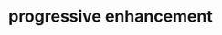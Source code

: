 ---
title: "progressive enhancement"
id: tag.id
permalink: "/tags/progressive%20enhancement"
videos: [1525]
---